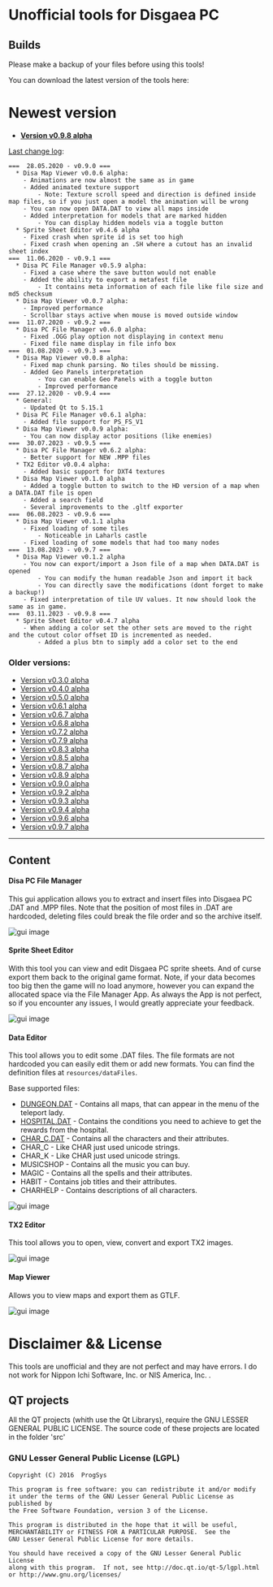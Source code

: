 # Unofficial tools for Disgaea PC

## Builds

Please make a backup of your files before using this tools!

You can download the latest version of the tools here:


# Newest version
* **[Version v0.9.8 alpha](https://www.dropbox.com/scl/fi/b9hr5rtc42rp9x7ggtbvu/Disgaea-Tools-v0.9.8-alpha.zip?rlkey=tsu3fgzowyickizq1fzyqe5m3&dl=0)**


[Last change log](https://github.com/ProgSys/pg_disatools/blob/master/changelog.txt):
```
===  28.05.2020 - v0.9.0 ===
  * Disa Map Viewer v0.0.6 alpha:
	- Animations are now almost the same as in game
	- Added animated texture support
		- Note: Texture scroll speed and direction is defined inside map files, so if you just open a model the animation will be wrong
	- You can now open DATA.DAT to view all maps inside
	- Added interpretation for models that are marked hidden
		- You can display hidden models via a toggle button
  * Sprite Sheet Editor v0.4.6 alpha
	- Fixed crash when sprite id is set too high
	- Fixed crash when opening an .SH where a cutout has an invalid sheet index
===  11.06.2020 - v0.9.1 ===
  * Disa PC File Manager v0.5.9 alpha:
	- Fixed a case where the save button would not enable
	- Added the ability to export a metafest file
		- It contains meta information of each file like file size and md5 checksum 
  * Disa Map Viewer v0.0.7 alpha:
	- Improved performance
	- Scrollbar stays active when mouse is moved outside window
===  11.07.2020 - v0.9.2 ===
  * Disa PC File Manager v0.6.0 alpha:
	- Fixed .OGG play option not displaying in context menu
	- Fixed file name display in file info box
===  01.08.2020 - v0.9.3 ===
  * Disa Map Viewer v0.0.8 alpha:
	- Fixed map chunk parsing. No tiles should be missing.
	- Added Geo Panels interpretation
		- You can enable Geo Panels with a toggle button
        - Improved performance
===  27.12.2020 - v0.9.4 ===
  * General:
	- Updated Qt to 5.15.1
  * Disa PC File Manager v0.6.1 alpha:
	- Added file support for PS_FS_V1
  * Disa Map Viewer v0.0.9 alpha:
	- You can now display actor positions (like enemies)
===  30.07.2023 - v0.9.5 ===
  * Disa PC File Manager v0.6.2 alpha:
	- Better support for NEW .MPP files
  * TX2 Editor v0.0.4 alpha:
	- Added basic support for DXT4 textures
  * Disa Map Viewer v0.1.0 alpha
	- Added a toggle button to switch to the HD version of a map when a DATA.DAT file is open
	- Added a search field 
	- Several improvements to the .gltf exporter
===  06.08.2023 - v0.9.6 ===
  * Disa Map Viewer v0.1.1 alpha
	- Fixed loading of some tiles
		- Noticeable in Laharls castle
	- Fixed loading of some models that had too many nodes
===  13.08.2023 - v0.9.7 ===
  * Disa Map Viewer v0.1.2 alpha
	- You now can export/import a Json file of a map when DATA.DAT is opened
		- You can modify the human readable Json and import it back
		- You can directly save the modifications (dont forget to make a backup!)
	- Fixed interpretation of tile UV values. It now should look the same as in game.
===  03.11.2023 - v0.9.8 ===
  * Sprite Sheet Editor v0.4.7 alpha
	- When adding a color set the other sets are moved to the right and the cutout color offset ID is incremented as needed.
		- Added a plus btn to simply add a color set to the end
```

### Older versions:
* [Version v0.3.0 alpha](https://www.dropbox.com/s/yraau190k8xia0i/Disgaea%20Tools%20v0.3%20alpha.zip?dl=0)
* [Version v0.4.0 alpha](https://www.dropbox.com/s/8epdstlt7e2v0w1/Disgaea%20Tools%20v0.4%20alpha.zip?dl=0)
* [Version v0.5.0 alpha](https://www.dropbox.com/s/6iuq1wh5x16jhpy/Disgaea%20Tools%20v0.5.0%20alpha.zip?dl=0)
* [Version v0.6.1 alpha](https://www.dropbox.com/s/ujg62ajrh8l86ss/Disgaea%20Tools%20v0.6.1%20alpha.zip?dl=0)
* [Version v0.6.7 alpha](https://www.dropbox.com/s/2lgtov7n53ychaa/Disgaea%20Tools%20v0.6.7%20alpha.zip?dl=0)
* [Version v0.6.8 alpha](https://www.dropbox.com/s/k7s9hjm6igsrq1r/Disgaea%20Tools%20v0.6.8%20alpha.zip?dl=0)
* [Version v0.7.2 alpha](https://www.dropbox.com/s/hc8bp3sat5wo1iz/Disgaea%20Tools%20v0.7.2%20alpha.zip?dl=0)
* [Version v0.7.9 alpha](https://www.dropbox.com/s/zxbocw141h5k4nx/Disgaea%20Tools%20v0.7.9%20alpha.zip?dl=0)
* [Version v0.8.3 alpha](https://www.dropbox.com/s/8jzpcqloz04n7h3/Disgaea%20Tools%20v0.8.3%20alpha.zip?dl=0)
* [Version v0.8.5 alpha](https://www.dropbox.com/s/l1tfcnrbqire384/Disgaea%20Tools%20v0.8.5%20alpha.zip?dl=0)
* [Version v0.8.7 alpha](https://www.dropbox.com/s/l1tfcnrbqire384/Disgaea%20Tools%20v0.8.7%20alpha.zip?dl=0)
* [Version v0.8.9 alpha](https://www.dropbox.com/s/dhy0bwv35wu5gnm/Disgaea%20Tools%20v0.8.9%20alpha.zip?dl=0)
* [Version v0.9.0 alpha](https://www.dropbox.com/s/ufcerz9cm2lcqi7/Disgaea%20Tools%20v0.9.0%20alpha.zip?dl=0)
* [Version v0.9.2 alpha](https://www.dropbox.com/s/l4fsbvxp3vry0ei/Disgaea%20Tools%20v0.9.2%20alpha.zip?dl=0)
* [Version v0.9.3 alpha](https://www.dropbox.com/s/px3jhlqee9bhcqj/Disgaea%20Tools%20v0.9.3%20alpha.zip?dl=0)
* [Version v0.9.4 alpha](https://www.dropbox.com/s/9gz829c4eh2yf23/Disgaea%20Tools%20v0.9.4%20alpha.zip?dl=0)
* [Version v0.9.6 alpha](https://www.dropbox.com/s/3gimgyqxcqxls50/Disgaea%20Tools%20v0.9.6%20alpha.zip?dl=0)
* [Version v0.9.7 alpha](https://www.dropbox.com/scl/fi/dd2tt56r3atd391h86ej2/Disgaea-Tools-v0.9.7-alpha.zip?rlkey=94buh59vka4rlbbq2cygcohlt&dl=0)
---


## Content

#### Disa PC File Manager

This gui application allows you to extract and insert files into Disgaea PC .DAT and .MPP files.
Note that the position of most files in .DAT are hardcoded, deleting files could break the file order and so the archive itself.


![gui image](https://github.com/ProgSys/pg_disatools/blob/master/preview/File_Manager_v0.5.8.png)

#### Sprite Sheet Editor

With this tool you can view and edit Disgaea PC sprite sheets. 
And of curse export them back to the original game format.
Note, if your data becomes too big then the game will no load anymore, 
however you can expand the allocated space via the File Manager App. 
As always the App is not perfect, so if you encounter any issues, I would greatly appreciate your feedback.

![gui image](https://raw.githubusercontent.com/ProgSys/pg_disatools/master/preview/Sprite_Sheet_Editor.png)

#### Data Editor

This tool allows you to edit some .DAT files.
The file formats are not hardcoded you can easily edit them or add new formats.
You can find the definition files at `resources/dataFiles`.

Base supported files:

* [DUNGEON.DAT](https://github.com/ProgSys/pg_disatools/wiki/DUNGEON.DAT) - Contains all maps, that can appear in the menu of the teleport lady. 
* [HOSPITAL.DAT](https://github.com/ProgSys/pg_disatools/wiki/HOSPITAL.DAT) - Contains the conditions you need to achieve to get the rewards from the hospital. 
* [CHAR_C.DAT](https://github.com/ProgSys/pg_disatools/wiki/CHAR.DAT) - Contains all the characters and their attributes. 
* CHAR_C -  Like CHAR just used unicode strings.
* CHAR_K -  Like CHAR just used unicode strings.
* MUSICSHOP - Contains all the music you can buy.
* MAGIC - Contains all the spells and their attributes.
* HABIT - Contains job titles and their attributes.
* CHARHELP - Contains descriptions of all characters.

![gui image](https://raw.githubusercontent.com/ProgSys/pg_disatools/master/preview/Data_Editor_v0.0.6_alpha_preview.png)


#### TX2 Editor

This tool allows you to open, view, convert and export TX2 images.

![gui image](https://github.com/ProgSys/pg_disatools/blob/master/preview/TX2%20Editor%20v0.0.1%20alpha_preview.png)

#### Map Viewer

Allows you to view maps and export them as GTLF.

![gui image](https://raw.githubusercontent.com/ProgSys/pg_disatools/master/preview/Map_Editor_v0.0.8_preview.png)

# Disclaimer && License
This tools are unofficial and they are not perfect and may have errors. I do not work for Nippon Ichi Software, Inc. or NIS America, Inc. . 

## QT projects
All the QT projects (whith use the Qt Librarys), require the GNU LESSER GENERAL PUBLIC LICENSE.
The source code of these projects are located in the folder 'src'

### GNU Lesser General Public License (LGPL)

	Copyright (C) 2016  ProgSys

	This program is free software: you can redistribute it and/or modify
	it under the terms of the GNU Lesser General Public License as published by
	the Free Software Foundation, version 3 of the License.

	This program is distributed in the hope that it will be useful,
	MERCHANTABILITY or FITNESS FOR A PARTICULAR PURPOSE.  See the
	GNU Lesser General Public License for more details.

	You should have received a copy of the GNU Lesser General Public License
	along with this program.  If not, see http://doc.qt.io/qt-5/lgpl.html
	or http://www.gnu.org/licenses/
